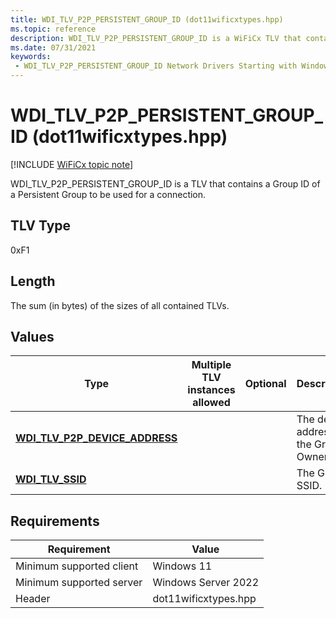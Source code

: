 ```yaml
---
title: WDI_TLV_P2P_PERSISTENT_GROUP_ID (dot11wificxtypes.hpp)
ms.topic: reference
description: WDI_TLV_P2P_PERSISTENT_GROUP_ID is a WiFiCx TLV that contains a Group ID of a Persistent Group to be used for a connection.
ms.date: 07/31/2021
keywords:
 - WDI_TLV_P2P_PERSISTENT_GROUP_ID Network Drivers Starting with Windows Vista
---
```


# WDI\_TLV\_P2P\_PERSISTENT\_GROUP\_ID (dot11wificxtypes.hpp)

[!INCLUDE [WiFiCx topic note](../includes/wificx-version-warning.md)]


WDI\_TLV\_P2P\_PERSISTENT\_GROUP\_ID is a TLV that contains a Group ID of a Persistent Group to be used for a connection.

## TLV Type


0xF1

## Length


The sum (in bytes) of the sizes of all contained TLVs.

## Values


| Type                                                                 | Multiple TLV instances allowed | Optional | Description                            |
|----------------------------------------------------------------------|--------------------------------|----------|----------------------------------------|
| [**WDI\_TLV\_P2P\_DEVICE\_ADDRESS**](wdi-tlv-p2p-device-address.md) |                                |          | The device address of the Group Owner. |
| [**WDI\_TLV\_SSID**](wdi-tlv-ssid.md)                               |                                |          | The Group SSID.                        |

 

## Requirements

|Requirement|Value|
|--- |--- |
|Minimum supported client|Windows 11|
|Minimum supported server|Windows Server 2022|
|Header|dot11wificxtypes.hpp|
 

 




